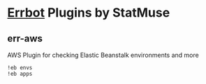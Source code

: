 # [Errbot](http://errbot.io/en/latest/) Plugins by StatMuse

## err-aws
AWS Plugin for checking Elastic Beanstalk environments and more

```
!eb envs
!eb apps
```
